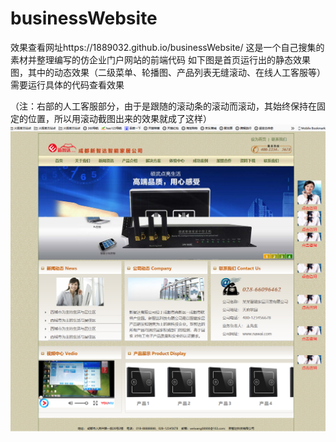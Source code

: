 # businessWebsite
效果查看网址https://1889032.github.io/businessWebsite/
这是一个自己搜集的素材并整理编写的仿企业门户网站的前端代码
如下图是首页运行出的静态效果图，其中的动态效果（二级菜单、轮播图、产品列表无缝滚动、在线人工客服等）需要运行具体的代码查看效果

（注：右部的人工客服部分，由于是跟随的滚动条的滚动而滚动，其始终保持在固定的位置，所以用滚动截图出来的效果就成了这样）
![images](https://github.com/1889032/businessWebsite/blob/master/img/indexImg.png)
